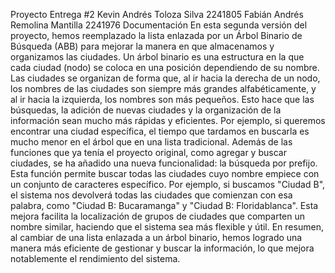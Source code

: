 Proyecto Entrega #2
Kevin Andrés Toloza Silva 2241805
Fabián Andrés Remolina Mantilla 2241976
Documentación
En esta segunda versión del proyecto, hemos reemplazado la lista enlazada por un Árbol
Binario de Búsqueda (ABB) para mejorar la manera en que almacenamos y organizamos las
ciudades. Un árbol binario es una estructura en la que cada ciudad (nodo) se coloca en una
posición dependiendo de su nombre. Las ciudades se organizan de forma que, al ir hacia la
derecha de un nodo, los nombres de las ciudades son siempre más grandes alfabéticamente,
y al ir hacia la izquierda, los nombres son más pequeños. Esto hace que las búsquedas, la
adición de nuevas ciudades y la organización de la información sean mucho más rápidas y
eficientes. Por ejemplo, si queremos encontrar una ciudad específica, el tiempo que tardamos
en buscarla es mucho menor en el árbol que en una lista tradicional.
Además de las funciones que ya tenía el proyecto original, como agregar y buscar ciudades,
se ha añadido una nueva funcionalidad: la búsqueda por prefijo. Esta función permite buscar
todas las ciudades cuyo nombre empiece con un conjunto de caracteres específico. Por
ejemplo, si buscamos "Ciudad B", el sistema nos devolverá todas las ciudades que comienzan
con esa palabra, como "Ciudad B: Bucaramanga" y "Ciudad B: Floridablanca". Esta mejora
facilita la localización de grupos de ciudades que comparten un nombre similar, haciendo
que el sistema sea más flexible y útil.
En resumen, al cambiar de una lista enlazada a un árbol binario, hemos logrado una manera
más eficiente de gestionar y buscar la información, lo que mejora notablemente el
rendimiento del sistema.

